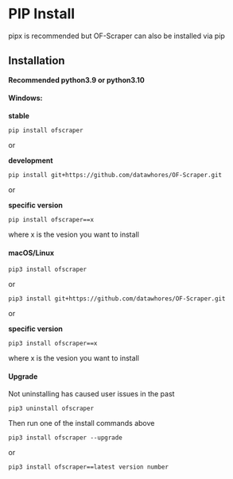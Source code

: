 # PIP Install

pipx is recommended but OF-Scraper can also be installed via pip

## Installation

**Recommended python3.9 or python3.10**

#### Windows:

**stable**

```
pip install ofscraper
```

or

**development**

```
pip install git+https://github.com/datawhores/OF-Scraper.git 
```

or

**specific version**

```
pip install ofscraper==x
```

where x is the vesion you want to install

#### macOS/Linux

```
pip3 install ofscraper
```

or

```
pip3 install git+https://github.com/datawhores/OF-Scraper.git 
```

or

**specific version**

```
pip3 install ofscraper==x
```

where x is the vesion you want to install

#### Upgrade

Not uninstalling has caused user issues in the past

```
pip3 uninstall ofscraper
```

Then run one of the install commands above

```
pip3 install ofscraper --upgrade
```

or

```
pip3 install ofscraper==latest version number
```
